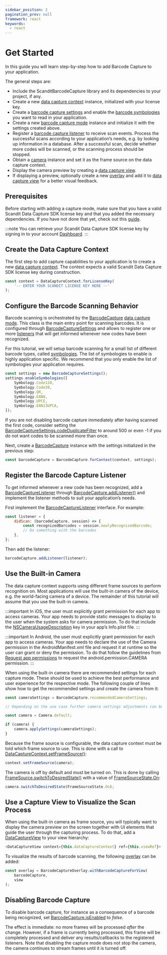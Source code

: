 ```yaml
---
sidebar_position: 2
pagination_prev: null
framework: react
keywords:
  - react
---
```


# Get Started

In this guide you will learn step-by-step how to add Barcode Capture to your application.

The general steps are:

- Include the ScanditBarcodeCapture library and its dependencies to your project, if any.
- Create a new [data capture context](https://docs.scandit.com/6.28/data-capture-sdk/react-native/core/api/data-capture-context.html#class-scandit.datacapture.core.DataCaptureContext) instance, initialized with your license key.
- Create a [barcode capture settings](https://docs.scandit.com/6.28/data-capture-sdk/react-native/barcode-capture/api/barcode-capture-settings.html#class-scandit.datacapture.barcode.BarcodeCaptureSettings) and enable the [barcode symbologies](https://docs.scandit.com/6.28/data-capture-sdk/react-native/barcode-capture/api/symbology.html#enum-scandit.datacapture.barcode.Symbology) you want to read in your application.
- Create a new [barcode capture mode](https://docs.scandit.com/6.28/data-capture-sdk/react-native/barcode-capture/api/barcode-capture.html#class-scandit.datacapture.barcode.BarcodeCapture) instance and initialize it with the settings created above.
- Register a [barcode capture listener](https://docs.scandit.com/6.28/data-capture-sdk/react-native/barcode-capture/api/barcode-capture-listener.html#interface-scandit.datacapture.barcode.IBarcodeCaptureListener) to receive scan events. Process the successful scans according to your application’s needs, e.g. by looking up information in a database. After a successful scan, decide whether more codes will be scanned, or the scanning process should be stopped.
- Obtain a [camera](https://docs.scandit.com/6.28/data-capture-sdk/react-native/core/api/camera.html#class-scandit.datacapture.core.Camera) instance and set it as the frame source on the data capture context.
- Display the camera preview by creating a [data capture view](https://docs.scandit.com/6.28/data-capture-sdk/react-native/core/api/ui/data-capture-view.html#class-scandit.datacapture.core.ui.DataCaptureView).
- If displaying a preview, optionally create a new [overlay](https://docs.scandit.com/6.28/data-capture-sdk/react-native/barcode-capture/api/ui/barcode-capture-overlay.html#class-scandit.datacapture.barcode.ui.BarcodeCaptureOverlay) and add it to [data capture view](https://docs.scandit.com/6.28/data-capture-sdk/react-native/core/api/ui/data-capture-view.html#class-scandit.datacapture.core.ui.DataCaptureView) for a better visual feedback.

## Prerequisites

Before starting with adding a capture mode, make sure that you have a valid Scandit Data Capture SDK license key and that you added the necessary dependencies. If you have not done that yet, check out this [guide](/sdks/react-native/add-sdk).

:::note
You can retrieve your Scandit Data Capture SDK license key by signing in to your account [Dashboard](https://ssl.scandit.com/dashboard/sign-in).
:::

## Create the Data Capture Context

The first step to add capture capabilities to your application is to create a new [data capture context](https://docs.scandit.com/6.28/data-capture-sdk/react-native/core/api/data-capture-context.html#class-scandit.datacapture.core.DataCaptureContext). The context expects a valid Scandit Data Capture SDK license key during construction.

```js
const context = DataCaptureContext.forLicenseKey(
	'-- ENTER YOUR SCANDIT LICENSE KEY HERE --'
);
```

## Configure the Barcode Scanning Behavior

Barcode scanning is orchestrated by the [BarcodeCapture](https://docs.scandit.com/6.28/data-capture-sdk/react-native/barcode-capture/api/barcode-capture.html#class-scandit.datacapture.barcode.BarcodeCapture) [data capture mode](https://docs.scandit.com/6.28/data-capture-sdk/react-native/core/api/data-capture-mode.html#interface-scandit.datacapture.core.IDataCaptureMode). This class is the main entry point for scanning barcodes. It is configured through [BarcodeCaptureSettings](https://docs.scandit.com/6.28/data-capture-sdk/react-native/barcode-capture/api/barcode-capture-settings.html#class-scandit.datacapture.barcode.BarcodeCaptureSettings) and allows to register one or more [listeners](https://docs.scandit.com/6.28/data-capture-sdk/react-native/barcode-capture/api/barcode-capture-listener.html#interface-scandit.datacapture.barcode.IBarcodeCaptureListener) that will get informed whenever new codes have been recognized.

For this tutorial, we will setup barcode scanning for a small list of different barcode types, called [symbologies](https://docs.scandit.com/6.28/data-capture-sdk/react-native/barcode-capture/api/symbology.html#enum-scandit.datacapture.barcode.Symbology). The list of symbologies to enable is highly application specific. We recommend that you only enable the list of symbologies your application requires.

```js
const settings = new BarcodeCaptureSettings();
settings.enableSymbologies([
	Symbology.Code128,
	Symbology.Code39,
	Symbology.QR,
	Symbology.EAN8,
	Symbology.UPCE,
	Symbology.EAN13UPCA,
]);
```

If you are not disabling barcode capture immediately after having scanned the first code, consider setting the [BarcodeCaptureSettings.codeDuplicateFilter](https://docs.scandit.com/6.28/data-capture-sdk/react-native/barcode-capture/api/barcode-capture-settings.html#property-scandit.datacapture.barcode.BarcodeCaptureSettings.CodeDuplicateFilter) to around 500 or even \-1 if you do not want codes to be scanned more than once.

Next, create a [BarcodeCapture](https://docs.scandit.com/6.28/data-capture-sdk/react-native/barcode-capture/api/barcode-capture.html#class-scandit.datacapture.barcode.BarcodeCapture) instance with the settings initialized in the previous step:

```js
const barcodeCapture = BarcodeCapture.forContext(context, settings);
```

## Register the Barcode Capture Listener

To get informed whenever a new code has been recognized, add a [BarcodeCaptureListener](https://docs.scandit.com/6.28/data-capture-sdk/react-native/barcode-capture/api/barcode-capture-listener.html#interface-scandit.datacapture.barcode.IBarcodeCaptureListener) through
[BarcodeCapture.addListener()](https://docs.scandit.com/6.28/data-capture-sdk/react-native/barcode-capture/api/barcode-capture.html#method-scandit.datacapture.barcode.BarcodeCapture.AddListener) and implement the listener methods to suit your application’s needs.

First implement the [BarcodeCaptureListener](https://docs.scandit.com/6.28/data-capture-sdk/react-native/barcode-capture/api/barcode-capture-listener.html#interface-scandit.datacapture.barcode.IBarcodeCaptureListener) interface. For example:

```js
const listener = {
	didScan: (barcodeCapture, session) => {
		const recognizedBarcodes = session.newlyRecognizedBarcode;
		// Do something with the barcodes
	},
};
```

Then add the listener:

```js
barcodeCapture.addListener(listener);
```

## Use the Built-in Camera

The data capture context supports using different frame sources to perform recognition on. Most applications will use the built-in camera of the device, e.g. the world-facing camera of a device. The remainder of this tutorial will assume that you use the built-in camera.

:::important
In iOS, the user must explicitly grant permission for each app to access cameras. Your app needs to provide static messages to display to the user when the system asks for camera permission. To do that include the [NSCameraUsageDescription](https://developer.apple.com/documentation/bundleresources/information%5Fproperty%5Flist/nscamerausagedescription)
key in your app’s Info.plist file.
:::

:::important
In Android, the user must explicitly grant permission for each app to access cameras. Your app needs to declare the use of the Camera permission in the AndroidManifest.xml file and request it at runtime so the user can grant or deny the permission. To do that follow the guidelines from [Request app permissions](https://developer.android.com/training/permissions/requesting) to request the android.permission.CAMERA permission.
:::

When using the built-in camera there are recommended settings for each capture mode. These should be used to achieve the best performance and user experience for the respective mode. The following couple of lines show how to get the recommended settings and create the camera from it:

```js
const cameraSettings = BarcodeCapture.recommendedCameraSettings;

// Depending on the use case further camera settings adjustments can be made here.

const camera = Camera.default;

if (camera) {
	camera.applySettings(cameraSettings);
}
```

Because the frame source is configurable, the data capture context must be told which frame source to use. This is done with a call to [DataCaptureContext.setFrameSource()](https://docs.scandit.com/6.28/data-capture-sdk/react-native/core/api/data-capture-context.html#method-scandit.datacapture.core.DataCaptureContext.SetFrameSourceAsync):

```js
context.setFrameSource(camera);
```

The camera is off by default and must be turned on. This is done by calling [FrameSource.switchToDesiredState()](https://docs.scandit.com/6.28/data-capture-sdk/react-native/core/api/frame-source.html#method-scandit.datacapture.core.IFrameSource.SwitchToDesiredStateAsync) with a value of [FrameSourceState.On](https://docs.scandit.com/6.28/data-capture-sdk/react-native/core/api/frame-source.html#value-scandit.datacapture.core.FrameSourceState.On):

```js
camera.switchToDesiredState(FrameSourceState.On);
```



## Use a Capture View to Visualize the Scan Process

When using the built-in camera as frame source, you will typically want to display the camera preview on the screen together with UI elements that guide the user through the capturing process. To do that, add a [DataCaptureView](https://docs.scandit.com/6.28/data-capture-sdk/react-native/core/api/ui/data-capture-view.html#class-scandit.datacapture.core.ui.DataCaptureView) to your view hierarchy:

```js
<DataCaptureView context={this.dataCaptureContext} ref={this.viewRef}>
```

To visualize the results of barcode scanning, the following [overlay](https://docs.scandit.com/6.28/data-capture-sdk/react-native/barcode-capture/api/ui/barcode-capture-overlay.html#class-scandit.datacapture.barcode.ui.BarcodeCaptureOverlay) can be added:

```js
const overlay = BarcodeCaptureOverlay.withBarcodeCaptureForView(
	barcodeCapture,
	view
);
```

## Disabling Barcode Capture

To disable barcode capture, for instance as a consequence of a barcode being recognized, set [BarcodeCapture.isEnabled](https://docs.scandit.com/6.28/data-capture-sdk/react-native/barcode-capture/api/barcode-capture.html#property-scandit.datacapture.barcode.BarcodeCapture.IsEnabled) to _false_.

The effect is immediate: no more frames will be processed _after_ the change. However, if a frame is currently being processed, this frame will be completely processed and deliver any results/callbacks to the registered listeners. Note that disabling the capture mode does not stop the camera, the camera continues to stream frames until it is turned off.
